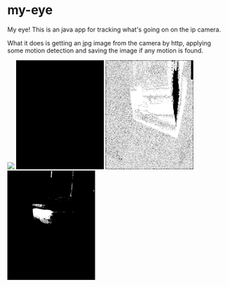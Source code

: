 my-eye
======

My eye!
This is an java app for tracking what's going on on the ip camera.

What it does is getting an jpg image from the camera by http, 
applying some motion detection and saving the image if any motion is found.

<img src="https://github.com/archie-swif/my-eye/blob/development/doc/dog1.gif?raw=true" width="200"/> <img src="https://github.com/archie-swif/my-eye/blob/development/doc/diff_greyscale.gif?raw=true" width="200"/> <img src="https://github.com/archie-swif/my-eye/blob/development/doc/diff_bin2.gif?raw=true"  width="200"/>  <img src="https://github.com/archie-swif/my-eye/blob/development/doc/diff_bin.gif?raw=true"  width="200"/>
